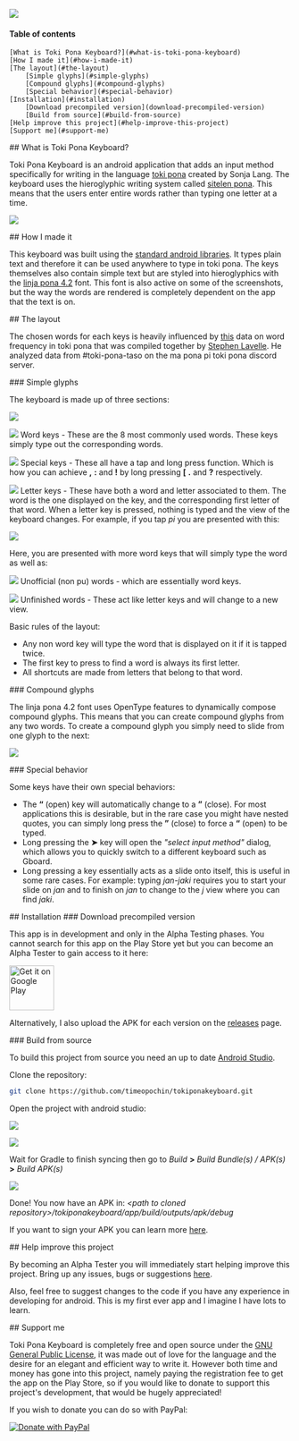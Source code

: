 ![](other/images/readme-banner.png)



#### Table of contents
    [What is Toki Pona Keyboard?](#what-is-toki-pona-keyboard)
    [How I made it](#how-i-made-it)
    [The layout](#the-layout)
        [Simple glyphs](#simple-glyphs)
        [Compound glyphs](#compound-glyphs)
        [Special behavior](#special-behavior)
    [Installation](#installation)
        [Download precompiled version](download-precompiled-version)
        [Build from source](#build-from-source)
    [Help improve this project](#help-improve-this-project)
    [Support me](#support-me)


<a name="what-is-toki-pona-keyboard"/>
## What is Toki Pona Keyboard?

Toki Pona Keyboard is an android application that adds an input method specifically for writing in the language [toki pona](https://tokipona.org/) created by Sonja Lang. The keyboard uses the hieroglyphic writing system called [sitelen pona](http://tokipona.net/tp/janpije/hieroglyphs.php). This means that the users enter entire words rather than typing one letter at a time.



![](other/images/themes.jpg)


<a name="how-i-made-it"/>
## How I made it

This keyboard was built using the [standard android libraries](https://developer.android.com/). It types plain text and therefore it can be used anywhere to type in toki pona. The keys themselves also contain simple text but are styled into hieroglyphics with the [linja pona 4.2]() font. This font is also active on some of the screenshots, but the way the words are rendered is completely dependent on the app that the text is on.


<a name="the-layout"/>
## The layout

The chosen words for each keys is heavily influenced by [this](https://gist.github.com/increpare/9aaf57056b857cb44a38d0ff0de9534b) data on word frequency in toki pona that was compiled together by [Stephen Lavelle](https://www.increpare.com/). He analyzed data from \#toki-pona-taso on the ma pona pi toki pona discord server.


<a name="simple glyphs"/>
### Simple glyphs

The keyboard is made up of three sections:

![](other/images/keyboard.jpg) 

![](other/images/word.jpg) Word keys - These are the 8 most commonly used words. These keys simply type out the corresponding words.

![](other/images/special.jpg) Special keys - These all have a tap and long press function. Which is how you can achieve **,** **:** and **!** by long pressing **[** **.** and **?** respectively. 

![](other/images/letter.jpg) Letter keys - These have both a word and letter associated to them. The word is the one displayed on the key, and the corresponding first letter of that word. When a letter key is pressed, nothing is typed and the view of the keyboard changes. For example, if you tap _pi_ you are presented with this:

 ![](other/images/keyboard-intermediate-key.jpg)

Here, you are presented with more word keys that will simply type the word as well as:

![](other/images/unofficial.jpg) Unofficial (non pu) words - which are essentially word keys.

![](other/images/intermediate.jpg) Unfinished words - These act like letter keys and will change to a new view.

Basic rules of the layout:

+ Any non word key will type the word that is displayed on it if it is tapped twice.
+ The first key to press to find a word is always its first letter.
+ All shortcuts are made from letters that belong to that word.


<a name="compound-glypths"/>
### Compound glyphs

The linja pona 4.2 font uses OpenType features to dynamically compose compound glyphs. This means that you can create compound glyphs from any two words. To create a compound glyph you simply need to slide from one glyph to the next:

 ![](other/images/compound-glyphs.gif)


<a name="special-behavior"/>
### Special behavior

Some keys have their own special behaviors:

+ The **“** (open) key will automatically change to a **”** (close). For most applications this is desirable, but in the rare case you might have nested quotes, you can simply long press the **”** (close) to force a **“** (open) to be typed.
+ Long pressing the **➤** key will open the _"select input method"_ dialog, which allows you to quickly switch to a different keyboard such as Gboard.
+ Long pressing a key essentially acts as a slide onto itself, this is useful in some rare cases. For example: typing _jan-jaki_ requires you to start your slide on _jan_ and to finish on _jan_ to change to the _j_ view where you can find _jaki_.


<a name="installation"/>
## Installation
<a name="download-precompiled-version"/>
### Download precompiled version

This app is in development and only in the Alpha Testing phases. You cannot search for this app on the Play Store yet but you can become an Alpha Tester to gain access to it here:

<a href='https://play.google.com/apps/testing/uk.co.cocosquid.tokiponakeyboard'><img alt='Get it on Google Play' src='https://play.google.com/intl/en_us/badges/images/generic/en_badge_web_generic.png' height='80px'/></a>

Alternatively, I also upload the APK for each version on the [releases](https://github.com/timeopochin/tokiponakeyboard/releases) page.


<a name="build-from-source"/>
### Build from source

To build this project from source you need an up to date [Android Studio](https://developer.android.com/studio).

Clone the repository:

```sh
git clone https://github.com/timeopochin/tokiponakeyboard.git
```

Open the project with android studio:

![](other/images/open-project.png) 

![](other/images/open-project-dialog.png) 

Wait for Gradle to finish syncing then go to _Build_ **>** _Build Bundle(s) / APK(s)_ **>** _Build APK(s)_

![](other/images/build-apk.png)

Done! You now have an APK in: _<path to cloned repository\>/tokiponakeyboard/app/build/outputs/apk/debug_

If you want to sign your APK you can learn more [here](https://developer.android.com/studio/publish/app-signing).


<a name="help-improve-this-project"/>
## Help improve this project

By becoming an Alpha Tester you will immediately start helping improve this project. Bring up any issues, bugs or suggestions [here](https://github.com/timeopochin/tokiponakeyboard/issues).

Also, feel free to suggest changes to the code if you have any experience in developing for android. This is my first ever app and I imagine I have lots to learn.


<a name="support-me"/>
## Support me

Toki Pona Keyboard is completely free and open source under the [GNU General Public License](https://www.gnu.org/licenses/gpl-3.0.txt), it was made out of love for the language and the desire for an elegant and efficient way to write it. However both time and money has gone into this project, namely paying the registration fee to get the app on the Play Store, so if you would like to donate to support this project's development, that would be hugely appreciated!

If you wish to donate you can do so with PayPal:

<a href='https://www.paypal.com/cgi-bin/webscr?cmd=_s-xclick&hosted_button_id=C7MXW6VTQGBNU&source=url'><img alt='Donate with PayPal' src='https://www.paypalobjects.com/en_GB/i/btn/btn_donate_LG.gif'/></a>
